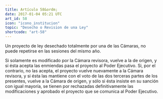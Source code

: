 ```yaml
---
title: Artículo 58&ordm;
date: 2017-01-04 05:21 UTC
art_id: 58
icon: "icono_institucion"
topic: "Desecho o Revision de una Ley"
shortcode: "art-58"
---
```

Un proyecto de ley desechado totalmente por una de las Cámaras, no puede repetirse en las sesiones del mismo año.

Si solamente es modificado por la Cámara revisora, vuelve a la de origen, y si ésta acepta las enmiendas pasa el proyecto al Poder Ejecutivo. Si, por el contrario, no las acepta, el proyecto vuelve nuevamente a la Cámara revisora, y si ésta las mantiene con el voto de las dos terceras partes de los presentes, vuelve a la Cámara de origen, y sólo si ésta insiste en su sanción con igual mayoría, se tienen por rechazadas definitivamente las modificaciones y aprobado el proyecto que se comunica al Poder Ejecutivo.
